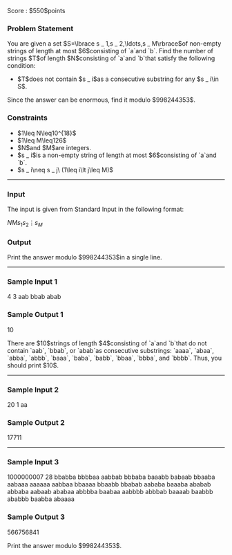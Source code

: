 
<div>

<span>

<span>

<p>
Score : $550$points
</p>

<div>

<section>

### **Problem Statement**

<p>
You are given a set $S=\lbrace s _ 1,s _ 2,\ldots,s _ M\rbrace$of non-empty strings of length at most $6$consisting of `a`and `b`.
Find the number of strings $T$of length $N$consisting of `a`and `b`that satisfy the following condition:
</p>

<ul>

<li>
$T$does not contain $s _ i$as a consecutive substring for any $s _ i\in S$.
</li>

</ul>

<p>
Since the answer can be enormous, find it modulo $998244353$.
</p>

</section>

</div>

<div>

<section>

### **Constraints**

<ul>

<li>
$1\leq N\leq10^{18}$
</li>

<li>
$1\leq M\leq126$
</li>

<li>
$N$and $M$are integers.
</li>

<li>
$s _ i$is a non-empty string of length at most $6$consisting of `a`and `b`.
</li>

<li>
$s _ i\neq s _ j\ (1\leq i\lt j\leq M)$
</li>

</ul>

</section>

</div>

---

<div>

<div>

<section>

### **Input**

<p>
The input is given from Standard Input in the following format:
</p>

<div>

$N$$M$$s _ 1$$s _ 2$$\vdots$$s _ M$
</div>

</section>

</div>

<div>

<section>

### **Output**

<p>
Print the answer modulo $998244353$in a single line.
</p>

</section>

</div>

</div>

---

<div>

<section>

### **Sample Input 1**

<div>

4 3
aab
bbab
abab

</div>

</section>

</div>

<div>

<section>

### **Sample Output 1**

<div>

10

</div>

<p>
There are $10$strings of length $4$consisting of `a`and `b`that do not contain `aab`, `bbab`, or `abab`as consecutive substrings: `aaaa`, `abaa`, `abba`, `abbb`, `baaa`, `baba`, `babb`, `bbaa`, `bbba`, and `bbbb`. Thus, you should print $10$.
</p>

</section>

</div>

---

<div>

<section>

### **Sample Input 2**

<div>

20 1
aa

</div>

</section>

</div>

<div>

<section>

### **Sample Output 2**

<div>

17711

</div>

</section>

</div>

---

<div>

<section>

### **Sample Input 3**

<div>

1000000007 28
bbabba
bbbbaa
aabbab
bbbaba
baaabb
babaab
bbaaba
aabaaa
aaaaaa
aabbaa
bbaaaa
bbaabb
bbabab
aababa
baaaba
ababab
abbaba
aabaab
ababaa
abbbba
baabaa
aabbbb
abbbab
baaaab
baabbb
ababbb
baabba
abaaaa

</div>

</section>

</div>

<div>

<section>

### **Sample Output 3**

<div>

566756841

</div>

<p>
Print the answer modulo $998244353$.
</p>

</section>

</div>

</span>

</span>

</div>
